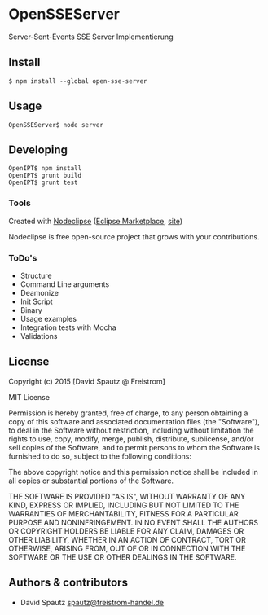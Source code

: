# OpenSSEServer

Server-Sent-Events SSE Server Implementierung 

## Install

```
$ npm install --global open-sse-server
```

## Usage

```
OpenSSEServer$ node server
```

## Developing

```
OpenIPT$ npm install
OpenIPT$ grunt build
OpenIPT$ grunt test
```

### Tools

Created with [Nodeclipse](https://github.com/Nodeclipse/nodeclipse-1)
 ([Eclipse Marketplace](http://marketplace.eclipse.org/content/nodeclipse), [site](http://www.nodeclipse.org))   

Nodeclipse is free open-source project that grows with your contributions.


### ToDo's

* Structure
* Command Line arguments
* Deamonize
* Init Script
* Binary
* Usage examples
* Integration tests with Mocha
* Validations


## License

Copyright (c) 2015 [David Spautz @ Freistrom]

MIT License

Permission is hereby granted, free of charge, to any person obtaining
a copy of this software and associated documentation files (the
"Software"), to deal in the Software without restriction, including
without limitation the rights to use, copy, modify, merge, publish,
distribute, sublicense, and/or sell copies of the Software, and to
permit persons to whom the Software is furnished to do so, subject to
the following conditions:

The above copyright notice and this permission notice shall be
included in all copies or substantial portions of the Software.

THE SOFTWARE IS PROVIDED "AS IS", WITHOUT WARRANTY OF ANY KIND,
EXPRESS OR IMPLIED, INCLUDING BUT NOT LIMITED TO THE WARRANTIES OF
MERCHANTABILITY, FITNESS FOR A PARTICULAR PURPOSE AND
NONINFRINGEMENT. IN NO EVENT SHALL THE AUTHORS OR COPYRIGHT HOLDERS BE
LIABLE FOR ANY CLAIM, DAMAGES OR OTHER LIABILITY, WHETHER IN AN ACTION
OF CONTRACT, TORT OR OTHERWISE, ARISING FROM, OUT OF OR IN CONNECTION
WITH THE SOFTWARE OR THE USE OR OTHER DEALINGS IN THE SOFTWARE.

## Authors & contributors

* David Spautz <spautz@freistrom-handel.de>